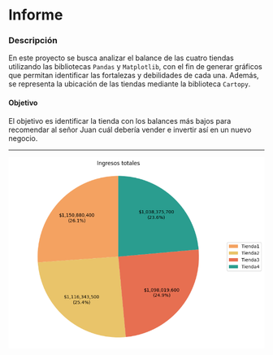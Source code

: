 # Informe

### Descripción
En este proyecto se busca analizar el balance de las cuatro tiendas utilizando las bibliotecas `Pandas` y `Matplotlib`, con el fin de generar gráficos que permitan identificar las fortalezas y debilidades de cada una. Además, se representa la ubicación de las tiendas mediante la biblioteca `Cartopy`.


#### Objetivo 
El objetivo es identificar la tienda con los balances más bajos para recomendar al señor Juan cuál debería vender e invertir así en un nuevo negocio.

---

![Imagen1](AluraStore/challenge1-data-science-latam-main/graficas/ingresosTotales.png)
